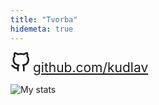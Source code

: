 ```yaml
---
title: "Tvorba"
hidemeta: true
---
```


<svg width="2rem" height="2rem" xmlns="http://www.w3.org/2000/svg" viewBox="0 0 24 24" fill="none" stroke="currentColor" stroke-width="2" stroke-linecap="round" stroke-linejoin="round"><path d="M9 19c-5 1.5-5-2.5-7-3m14 6v-3.87a3.37 3.37 0 0 0-.94-2.61c3.14-.35 6.44-1.54 6.44-7A5.44 5.44 0 0 0 20 4.77 5.07 5.07 0 0 0 19.91 1S18.73.65 16 2.48a13.38 13.38 0 0 0-7 0C6.27.65 5.09 1 5.09 1A5.07 5.07 0 0 0 5 4.77a5.44 5.44 0 0 0-1.5 3.78c0 5.42 3.3 6.61 6.44 7A3.37 3.37 0 0 0 9 18.13V22"></path></svg>
<a style="font-size: 150%" href="https://github.com/kudlav" target="_blank" rel="noopener noreferrer me">github.com/kudlav</a>

![My stats](https://github-readme-stats-kudlav.vercel.app/api?username=kudlav&show_icons=true&hide_border=true&include_all_commits=true&count_private=true&theme=transparent)
